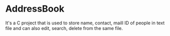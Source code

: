 # AddressBook
It's a C project that is used to store name, contact, maill ID of people in text file and can also edit, search, delete from the same file. 

